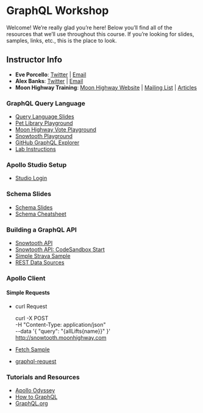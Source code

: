 # GraphQL Workshop

Welcome! We’re really glad you’re here! Below you’ll find all of the resources that we’ll use throughout this course. If you’re looking for slides, samples, links, etc., this is the place to look.

## Instructor Info

- **Eve Porcello**: [Twitter](https://twitter.com/eveporcello) | [Email](mailto:eve@moonhighway.com)
- **Alex Banks**: [Twitter](https://twitter.com/moontahoe) | [Email](mailto:alex@moonhighway.com)
- **Moon Highway Training**: [Moon Highway Website](https://www.moonhighway.com) | [Mailing List](http://bit.ly/moonhighway) | [Articles](https://www.moonhighway.com/articles)

### GraphQL Query Language

- [Query Language Slides](https://slides.com/moonhighway/graphql-intro/)
- [Pet Library Playground](https://pet-library.moonhighway.com)
- [Moon Highway Vote Playground](http://vote.moonhighway.com)
- [Snowtooth Playground](https://snowtooth.moonhighway.com)
- [GitHub GraphQL Explorer](https://developer.github.com/v4/explorer/)
- [Lab Instructions](https://slides.com/moonhighway/snowtooth-query-lab/)

### Apollo Studio Setup

- [Studio Login](https://studio.apollographql.com)

### Schema Slides

- [Schema Slides](https://slides.com/moonhighway/schema-definition-language)
- [Schema Cheatsheet](https://raw.githubusercontent.com/sogko/graphql-shorthand-notation-cheat-sheet/master/graphql-shorthand-notation-cheat-sheet.png)

### Building a GraphQL API

- [Snowtooth API](https://github.com/graphqlworkshop/snowtooth-api)
- [Snowtooth API: CodeSandbox Start](https://codesandbox.io/s/loving-turing-ri7pn)
- [Simple Strava Sample](https://github.com/eveporcello/simple-strava-sample/blob/master/index.js)
- [REST Data Sources](https://github.com/MoonHighway/countries-datasources)

### Apollo Client

#### Simple Requests

- curl Request

  curl -X POST \
   -H "Content-Type: application/json" \
   --data '{ "query": "{allLifts{name}}" }' \
   http://snowtooth.moonhighway.com

- [Fetch Sample](https://codesandbox.io/s/n3jro0o4n0)
- [graphql-request](https://codesandbox.io/s/4qzq5z2vz0)

### Tutorials and Resources

- [Apollo Odyssey](https://odyssey.apollographql.com/)
- [How to GraphQL](https://howtographql.com)
- [GraphQL.org](https://graphql.org)
